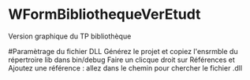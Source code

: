# WFormBibliothequeVerEtudt
Version graphique du TP bibliothèque

#Paramètrage du fichier DLL
Générez le projet et copiez l'ensrmble du répertroire lib dans bin/debug
Faire un clicque droit sur Références et Ajoutez une référence : allez dans le chemin pour chercher le fichier .dll
